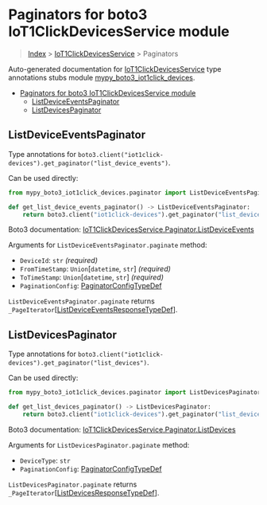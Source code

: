 # Paginators for boto3 IoT1ClickDevicesService module

> [Index](..) > [IoT1ClickDevicesService](.) > Paginators

Auto-generated documentation for
[IoT1ClickDevicesService](https://boto3.amazonaws.com/v1/documentation/api/latest/reference/services/iot1click-devices.html#IoT1ClickDevicesService)
type annotations stubs module
[mypy_boto3_iot1click_devices](https://pypi.org/project/mypy-boto3-iot1click-devices/).

- [Paginators for boto3 IoT1ClickDevicesService module](#paginators-for-boto3-iot1clickdevicesservice-module)
  - [ListDeviceEventsPaginator](#listdeviceeventspaginator)
  - [ListDevicesPaginator](#listdevicespaginator)

## ListDeviceEventsPaginator

Type annotations for
`boto3.client("iot1click-devices").get_paginator("list_device_events")`.

Can be used directly:

```python
from mypy_boto3_iot1click_devices.paginator import ListDeviceEventsPaginator

def get_list_device_events_paginator() -> ListDeviceEventsPaginator:
    return boto3.client("iot1click-devices").get_paginator("list_device_events")
```

Boto3 documentation:
[IoT1ClickDevicesService.Paginator.ListDeviceEvents](https://boto3.amazonaws.com/v1/documentation/api/latest/reference/services/iot1click-devices.html#IoT1ClickDevicesService.Paginator.ListDeviceEvents)

Arguments for `ListDeviceEventsPaginator.paginate` method:

- `DeviceId`: `str` *(required)*
- `FromTimeStamp`: `Union`\[`datetime`, `str`\] *(required)*
- `ToTimeStamp`: `Union`\[`datetime`, `str`\] *(required)*
- `PaginationConfig`:
  [PaginatorConfigTypeDef](./type_defs.md#paginatorconfigtypedef)

`ListDeviceEventsPaginator.paginate` returns
`_PageIterator`\[[ListDeviceEventsResponseTypeDef](./type_defs.md#listdeviceeventsresponsetypedef)\].

## ListDevicesPaginator

Type annotations for
`boto3.client("iot1click-devices").get_paginator("list_devices")`.

Can be used directly:

```python
from mypy_boto3_iot1click_devices.paginator import ListDevicesPaginator

def get_list_devices_paginator() -> ListDevicesPaginator:
    return boto3.client("iot1click-devices").get_paginator("list_devices")
```

Boto3 documentation:
[IoT1ClickDevicesService.Paginator.ListDevices](https://boto3.amazonaws.com/v1/documentation/api/latest/reference/services/iot1click-devices.html#IoT1ClickDevicesService.Paginator.ListDevices)

Arguments for `ListDevicesPaginator.paginate` method:

- `DeviceType`: `str`
- `PaginationConfig`:
  [PaginatorConfigTypeDef](./type_defs.md#paginatorconfigtypedef)

`ListDevicesPaginator.paginate` returns
`_PageIterator`\[[ListDevicesResponseTypeDef](./type_defs.md#listdevicesresponsetypedef)\].
